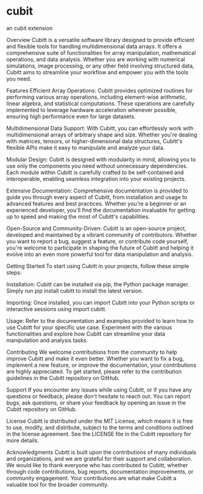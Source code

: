 # cubit
an cubit extension

Overview
Cubitt is a versatile software library designed to provide efficient and flexible tools for handling multidimensional data arrays. It offers a comprehensive suite of functionalities for array manipulation, mathematical operations, and data analysis. Whether you are working with numerical simulations, image processing, or any other field involving structured data, Cubitt aims to streamline your workflow and empower you with the tools you need.

Features
Efficient Array Operations: Cubitt provides optimized routines for performing various array operations, including element-wise arithmetic, linear algebra, and statistical computations. These operations are carefully implemented to leverage hardware acceleration whenever possible, ensuring high performance even for large datasets.

Multidimensional Data Support: With Cubitt, you can effortlessly work with multidimensional arrays of arbitrary shape and size. Whether you're dealing with matrices, tensors, or higher-dimensional data structures, Cubitt's flexible APIs make it easy to manipulate and analyze your data.

Modular Design: Cubitt is designed with modularity in mind, allowing you to use only the components you need without unnecessary dependencies. Each module within Cubitt is carefully crafted to be self-contained and interoperable, enabling seamless integration into your existing projects.

Extensive Documentation: Comprehensive documentation is provided to guide you through every aspect of Cubitt, from installation and usage to advanced features and best practices. Whether you're a beginner or an experienced developer, you'll find the documentation invaluable for getting up to speed and making the most of Cubitt's capabilities.

Open-Source and Community-Driven: Cubitt is an open-source project, developed and maintained by a vibrant community of contributors. Whether you want to report a bug, suggest a feature, or contribute code yourself, you're welcome to participate in shaping the future of Cubitt and helping it evolve into an even more powerful tool for data manipulation and analysis.

Getting Started
To start using Cubitt in your projects, follow these simple steps:

Installation: Cubitt can be installed via pip, the Python package manager. Simply run pip install cubitt to install the latest version.

Importing: Once installed, you can import Cubitt into your Python scripts or interactive sessions using import cubitt.

Usage: Refer to the documentation and examples provided to learn how to use Cubitt for your specific use case. Experiment with the various functionalities and explore how Cubitt can streamline your data manipulation and analysis tasks.

Contributing
We welcome contributions from the community to help improve Cubitt and make it even better. Whether you want to fix a bug, implement a new feature, or improve the documentation, your contributions are highly appreciated. To get started, please refer to the contribution guidelines in the Cubitt repository on GitHub.

Support
If you encounter any issues while using Cubitt, or if you have any questions or feedback, please don't hesitate to reach out. You can report bugs, ask questions, or share your feedback by opening an issue in the Cubitt repository on GitHub.

License
Cubitt is distributed under the MIT License, which means it is free to use, modify, and distribute, subject to the terms and conditions outlined in the license agreement. See the LICENSE file in the Cubitt repository for more details.

Acknowledgments
Cubitt is built upon the contributions of many individuals and organizations, and we are grateful for their support and collaboration. We would like to thank everyone who has contributed to Cubitt, whether through code contributions, bug reports, documentation improvements, or community engagement. Your contributions are what make Cubitt a valuable tool for the broader community.





